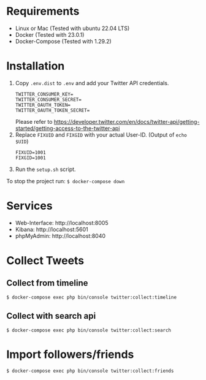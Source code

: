 # Requirements

- Linux or Mac (Tested with ubuntu 22.04 LTS)
- Docker (Tested with 23.0.1)
- Docker-Compose (Tested with 1.29.2)

# Installation

1. Copy `.env.dist` to `.env` and add your Twitter API credentials.
    ```
    TWITTER_CONSUMER_KEY=
    TWITTER_CONSUMER_SECRET=
    TWITTER_OAUTH_TOKEN=
    TWITTER_OAUTH_TOKEN_SECRET=
    ```
   Please refer to https://developer.twitter.com/en/docs/twitter-api/getting-started/getting-access-to-the-twitter-api
2. Replace `FIXUID` and `FIXGID` with your actual User-ID. (Output of `echo $UID`)
    ```
    FIXUID=1001
    FIXGID=1001
    ```
3. Run the `setup.sh` script.

To stop the project run: `$ docker-compose down`

# Services

- Web-Interface: http://localhost:8005
- Kibana: http://localhost:5601
- phpMyAdmin: http://localhost:8040

# Collect Tweets

## Collect from timeline

`$ docker-compose exec php bin/console twitter:collect:timeline`

## Collect with search api

`$ docker-compose exec php bin/console twitter:collect:search`

# Import followers/friends

`$ docker-compose exec php bin/console twitter:collect:friends`

